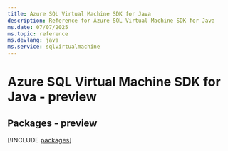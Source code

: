 ```yaml
---
title: Azure SQL Virtual Machine SDK for Java
description: Reference for Azure SQL Virtual Machine SDK for Java
ms.date: 07/07/2025
ms.topic: reference
ms.devlang: java
ms.service: sqlvirtualmachine
---
```

# Azure SQL Virtual Machine SDK for Java - preview
## Packages - preview
[!INCLUDE [packages](sql-virtual-machine-index.md)]